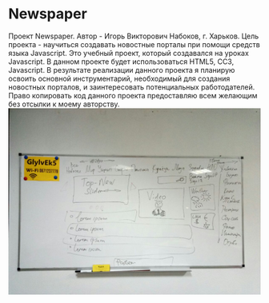 # Newspaper
Проект Newspaper.
Автор - Игорь Викторович Набоков, г. Харьков.
Цель проекта - научиться создавать новостные порталы при помощи средств языка Javascript.
Это учебный проект, который создавался на уроках Javascript.
В данном проекте будет использоваться HTML5, CC3, Javascript.
В результате реализации данного проекта я планирую освоить основной инструментарий, необходимый для создания новостных порталов, и заинтересовать потенциальных работодателей.
Право копировать код данного проекта предоставляю всем желающим без отсылки к моему авторству.
![Иллюстрация к проекту](https://github.com/igor-nabokov/Newspaper/blob/master/project-image.jpg)

